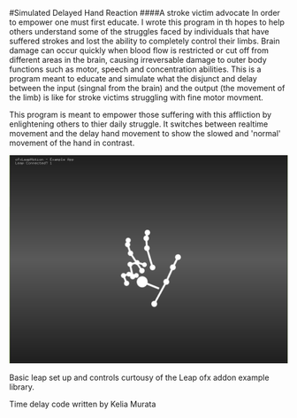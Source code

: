 #Simulated Delayed Hand Reaction 
####A stroke victim advocate 
In order to empower one must first educate. I wrote this program in th hopes to help others understand some of the struggles faced by individuals that have suffered strokes and lost the ability to completely control their limbs.  Brain damage can occur quickly when blood flow is restricted or cut off from different areas in the brain, causing irreversable damage to outer body functions such as motor, speech and concentration abilities. This is a program meant to educate and simulate what the disjunct and delay between the input (singnal from the brain) and the output (the movement of the limb) is like for stroke victims struggling with fine motor movment. 

This program is meant to empower those suffering with this affliction by enlightening others to thier daily struggle. It switches between realtime movement and the delay hand movement to show the slowed and 'normal' movement of the hand in contrast. 

![A screen capture of the program hand](Assets/Capture.PNG)

Basic leap set up and controls curtousy of the Leap ofx addon example library. 

Time delay code written by Kelia Murata
